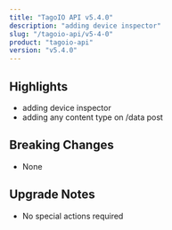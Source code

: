 ```yaml
---
title: "TagoIO API v5.4.0"
description: "adding device inspector"
slug: "/tagoio-api/v5-4-0"
product: "tagoio-api"
version: "v5.4.0"
---
```


## Highlights

- adding device inspector
- adding any content type on /data post

## Breaking Changes

- None

## Upgrade Notes

- No special actions required
